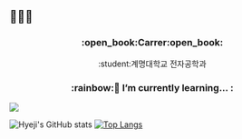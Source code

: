## 🌱🌱🌱 

<!--
**phj9908/phj9908** is a ✨ _special_ ✨ repository because its `README.md` (this file) appears on your GitHub profile.

Here are some ideas to get you started:

- 🔭 I’m currently working on ...
- 🌱 I’m currently learning ...
- 👯 I’m looking to collaborate on ...
- 🤔 I’m looking for help with ...
-->
<h3 align="center">:open_book:Carrer:open_book:</h3>
<p align="center">:student:계명대학교 전자공학과</p>

<h3 align="center">:rainbow:🌱 I’m currently learning... :</h3>


<img src="http://mazandi.herokuapp.com/api?handle=phj9908&theme=warm"/>


![Hyeji's GitHub stats](https://github-readme-stats.vercel.app/api?username=phj9908&show_icons=true&theme=dracula)
[![Top Langs](https://github-readme-stats.vercel.app/api/top-langs/?username=phj9908)](https://github.com/anuraghazra/github-readme-stats)


